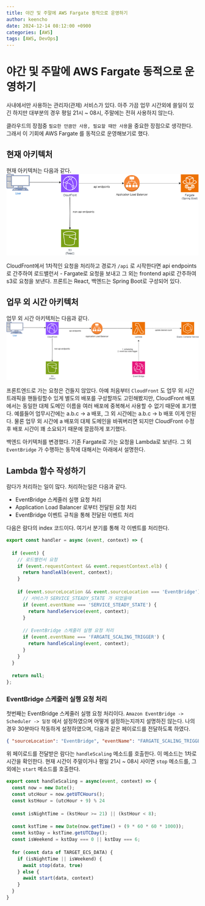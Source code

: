 ```yaml
---
title: 야간 및 주말에 AWS Fargate 동적으로 운영하기
author: keencho
date: 2024-12-14 08:12:00 +0900
categories: [AWS]
tags: [AWS, DevOps]
---
```


# **야간 및 주말에 AWS Fargate 동적으로 운영하기**
사내에서만 사용하는 관리자(관제) 서비스가 있다. 아주 가끔 업무 시간외에 쓸일이 있긴 하지만 대부분의 경우 평일 21시 ~ 08시, 주말에는 전혀 사용하지 않는다.

클라우드의 장점중 `필요한 만큼만 사용, 필요할 때만 사용`을 중요한 장점으로 생각한다. 그래서 이 기회에 AWS Fargate 를 동적으로 운영해보기로 했다.

## **현재 아키텍처**
현재 아키텍처는 다음과 같다.
![1](/assets/img/custom/aws-fargate-dynamic-operation/1.png)

CloudFront에서 1차적인 요청을 처리하고 경로가 `/api` 로 시작한다면 api endpoints로 간주하여 로드밸런서 - Fargate로 요청을 보내고 그 외는 frontend api로 간주하여 s3로 요청을 보낸다.
프론트는 React, 백엔드는 Spring Boot로 구성되어 있다.

## **업무 외 시간 아키텍처**
업무 외 시간 아키텍처는 다음과 같다.
![2](/assets/img/custom/aws-fargate-dynamic-operation/2.png)

프론트엔드로 가는 요청은 건들지 않았다. 아예 처음부터 `CloudFront` 도 업무 외 시간 트래픽을 핸들링할수 있게 별도의 배포를 구성할까도 고민해봤지만, CloudFront 배포에서는 동일한 대체 도메인 이름을 여러 배포에 중복해서 사용할 수 없기 때문에 포기했다.
예를들어 업무시간에는 a.b.c -> a 배포, 그 외 시간에는 a.b.c -> b 배포 이게 안된다. 물론 업무 외 시간에 a 배포의 대체 도메인을 바꿔버리면 되지만 CloudFront 수정 후 배포 시간이 꽤 소요되기 때문에 깔끔하게 포기했다.

백엔드 아키텍처를 변경했다. 기존 Fargate로 가는 요청을 Lambda로 보낸다. 그 외 `EventBridge` 가 수행하는 동작에 대해서는 아래에서 설명한다.

## **Lambda 함수 작성하기**
람다가 처리하는 일이 많다. 처리하는일은 다음과 같다.

- EventBridge 스케줄러 실행 요청 처리
- Application Load Balancer 로부터 전달된 요청 처리
- EventBridge 이벤트 규칙을 통해 전달된 이벤트 처리

다음은 람다의 index 코드이다. 여기서 분기를 통해 각 이벤트를 처리한다.
```javascript
export const handler = async (event, context) => {

  if (event) {
    // 로드밸런서 요청
    if (event.requestContext && event.requestContext.elb) {
      return handleAlb(event, context);
    }

    if (event.sourceLocation && event.sourceLocation === 'EventBridge') {
      // 서비스가 SERVICE_STEADY_STATE 가 되었을때
      if (event.eventName === 'SERVICE_STEADY_STATE') {
        return handleService(event, context);
      }

      // EventBridge 스케줄러 실행 요청 처리
      if (event.eventName === 'FARGATE_SCALING_TRIGGER') {
        return handleScaling(event, context);
      }
    }
  }

  return null;
};
```

### **EventBridge 스케줄러 실행 요청 처리**
첫번째는 EventBridge 스케줄러 실행 요청 처리이다. `Amazon EventBridge -> Scheduler -> 일정` 에서 설정하였으며 어떻게 설정하는지까지 설명하진 않는다. 나의 경우 30분마다 작동하게 설정하였으며, 다음과 같은 페이로드를 전달하도록 하였다.
```json
{ "sourceLocation": "EventBridge", "eventName": "FARGATE_SCALING_TRIGGER" }
```

위 페이로드를 전달받은 람다는 `handleScaling` 메소드를 호출한다. 이 메소드는 1차로 시간을 확인한다. 현재 시간이 주말이거나 평일 21시 ~ 08시 사이면 `stop` 메소드를, 그 외에는 `start` 메소드를 호출한다.
```javascript
export const handleScaling = async(event, context) => {
  const now = new Date();
  const utcHour = now.getUTCHours();
  const kstHour = (utcHour + 9) % 24

  const isNightTime = (kstHour >= 21) || (kstHour < 8);

  const kstTime = new Date(now.getTime() + (9 * 60 * 60 * 1000));
  const kstDay = kstTime.getUTCDay();
  const isWeekend = kstDay === 0 || kstDay === 6;

  for (const data of TARGET_ECS_DATA) {
    if (isNightTime || isWeekend) {
      await stop(data, true)
    } else {
      await start(data, context)
    }
  }
}
```


